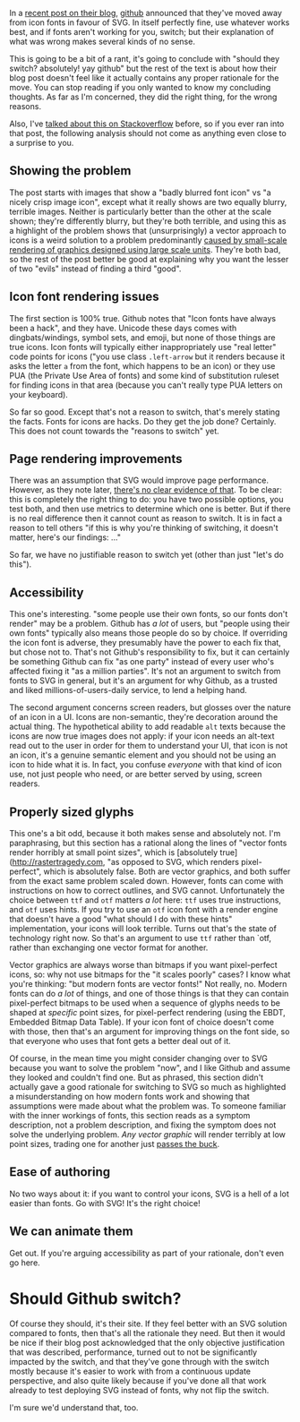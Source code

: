 In a [recent post on their blog](https://github.com/blog/2112-delivering-octicons-with-svg), [github](github.com) announced that  they've moved away from icon fonts in favour of SVG. In itself perfectly fine, use whatever works best, and if fonts aren't working for you, switch; but their explanation of what was wrong makes several kinds of no sense.

This is going to be a bit of a rant, it's going to conclude with "should they switch? absolutely! yay github" but the rest of the text is about how their blog post doesn't feel like it actually contains any proper rationale for the move. You can stop reading if you only wanted to know my concluding thoughts. As far as I'm concerned, they did the right thing, for the wrong reasons.

Also, I've [talked about this on Stackoverflow](http://stackoverflow.com/a/30821089/740553) before, so if you ever ran into that post, the following analysis should not come as anything even close to a surprise to you.

## Showing the problem

The post starts with images that show a "badly blurred font icon" vs "a nicely crisp image icon", except what it really shows are two equally blurry, terrible images. Neither is particularly better than the other at the scale shown; they're differently blurry, but they're both terrible, and using this as a highlight of the problem shows that (unsurprisingly) a vector approach to icons is a weird solution to a problem predominantly [caused by small-scale rendering of graphics designed using large scale units](http://rastertragedy.com). They're both bad, so the rest of the post better be good at explaining why you want the lesser of two "evils" instead of finding a third "good".

## Icon font rendering issues

The first section is 100% true. Github notes that "Icon fonts have always been a hack", and they have. Unicode these days comes with dingbats/windings, symbol sets, and emoji, but none of those things are true icons. Icon fonts will typically either inappropriately use "real letter" code points for icons ("you use class `.left-arrow` but it renders because it asks the letter `a` from the font, which happens to be an icon) or they use PUA (the Private Use Area of fonts) and some kind of substitution ruleset for finding icons in that area (because you can't really type PUA letters on your keyboard).

So far so good. Except that's not a reason to switch, that's merely stating the facts. Fonts for icons are hacks. Do they get the job done? Certainly. This does not count towards the "reasons to switch" yet.

## Page rendering improvements

There was an assumption that SVG would improve page performance. However, as they note later, [there's no clear evidence of that](https://cloud.githubusercontent.com/assets/54012/13176951/eedb1330-d6e3-11e5-8dfb-99932ff7ee25.png). To be clear: this is completely the right thing to do: you have two possible options, you test both, and then use metrics to determine which one is better. But if there is no real difference then it cannot count as reason to switch. It is in fact a reason to tell others "if this is why you're thinking of switching, it doesn't matter, here's our findings: ..."

So far, we have no justifiable reason to switch yet (other than just "let's do this").

## Accessibility

This one's interesting. "some people use their own fonts, so our fonts don't render" may be a problem. Github has *a lot* of users, but "people using their own fonts" typically also means those people do so by choice. If overriding the icon font is adverse, they presumably have the power to each fix that, but chose not to. That's not Github's responsibility to fix, but it can certainly be something Github can fix "as one party" instead of every user who's affected fixing it "as a million parties". It's not an argument to switch from fonts to SVG in general, but it's an argument for why Github, as a trusted and liked millions-of-users-daily service, to lend a helping hand.

The second argument concerns screen readers, but glosses over the nature of an icon in a UI. Icons are non-semantic, they're decoration around the actual thing. The hypothetical ability to add readable `alt` texts because the icons are now true images does not apply: if your icon needs an alt-text read out to the user in order for them to understand your UI, that icon is not an icon, it's a genuine semantic element and you should not be using an icon to hide what it is. In fact, you confuse *everyone* with that kind of icon use, not just people who need, or are better served by using, screen readers.

## Properly sized glyphs

This one's a bit odd, because it both makes sense and absolutely not. I'm paraphrasing, but this section has a rational along the lines of "vector fonts render horribly at small point sizes", which is [absolutely true](http://rastertragedy.com, "as opposed to SVG, which renders pixel-perfect", which is absolutely false.  Both are vector graphics, and both suffer from the exact same problem scaled down. However, fonts can come with instructions on how to correct outlines, and SVG cannot. Unfortunately the choice between `ttf` and `otf` matters *a lot* here: `ttf` uses true instructions, and `otf` uses hints. If you try to use an `otf` icon font with a render engine that doesn't have a good "what should I do with these hints" implementation, your icons will look terrible. Turns out that's the state of technology right now. So that's an argument to use `ttf` rather than `otf, rather than exchanging one vector format for another.

Vector graphics are always worse than bitmaps if you want pixel-perfect icons, so: why not use bitmaps for the "it scales poorly" cases? I know what you're thinking: "but modern fonts are vector fonts!" Not really, no. Modern fonts can do *a lot* of things, and one of those things is that they can contain pixel-perfect bitmaps to be used when a sequence of glyphs needs to be shaped at *specific* point sizes, for pixel-perfect rendering (using the EBDT, Embedded Bitmap Data Table). If your icon font of choice doesn't come with those, then that's an argument for improving things on the font side, so that everyone who uses that font gets a better deal out of it.

Of course, in the mean time you might consider changing over to SVG because you want to solve the problem "now", and I like Github and assume they looked and couldn't find one. But as phrased, this section didn't actually gave a good rationale for switching to SVG so much as highlighted a misunderstanding on how modern fonts work and showing that assumptions were made about what the problem was. To someone familiar with the inner workings of fonts, this section reads as a symptom description, not a problem description, and fixing the symptom does not solve the underlying problem. *Any vector graphic* will render terribly at low point sizes, trading one for another just [passes the buck](https://en.wikipedia.org/wiki/Buck_passing).

## Ease of authoring

No two ways about it: if you want to control your icons, SVG is a hell of a lot easier than fonts. Go with SVG! It's the right choice! 

## We can animate them

Get out. If you're arguing accessibility as part of your rationale, don't even go here.

# Should Github switch?

Of course they should, it's their site. If they feel better with an SVG solution compared to fonts, then that's all the rationale they need. But then it would be nice if their blog post acknowledged that the only objective justification that was described, performance, turned out to not be significantly impacted by the switch, and that they've gone through with the switch mostly because it's easier to work with from a continuous update perspective, and also quite likely because if you've done all that work already to test deploying SVG instead of fonts, why not flip the switch.

I'm sure we'd understand that, too.